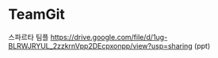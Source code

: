 # TeamGit
스파르타 팀플
https://drive.google.com/file/d/1ug-BLRWJRYUL_2zzkrnVpp2DEcpxonpp/view?usp=sharing (ppt)
